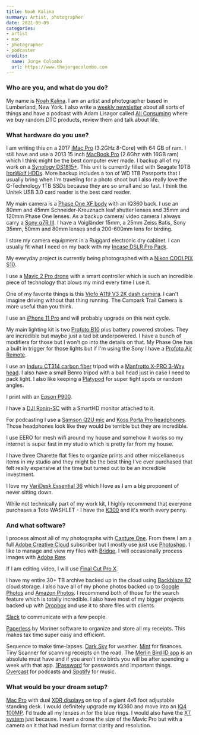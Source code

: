 ```yaml
---
title: Noah Kalina
summary: Artist, photographer
date: 2021-09-09
categories:
- artist
- mac
- photographer
- podcaster
credits:
  name: Jorge Colombo
  url: https://www.thejorgecolombo.com
---
```


### Who are you, and what do you do?

My name is [Noah Kalina](http://www.noahkalina.com/ "Noah's website."). I am an artist and photographer based in Lumberland, New York. I also write a [weekly newsletter](http://www.noahkalina.com/newsletter-archive "Noah's newsletter archive.") about all sorts of things and have a podcast with Adam Lisagor called [All Consuming](https://allconsuming.show "A podcast of direct to consumer product reviews.") where we buy random DTC products, review them and talk about life.

### What hardware do you use?

I am writing this on a 2017 [iMac Pro][imac-pro] (3.2GHz 8-Core) with 64 GB of ram. I still have and use a 2013 15 inch [MacBook Pro][macbook-pro] (2.6Ghz with 16GB ram) which I think might be the best computer ever made. I backup all of my work on a [Synology DS1815+][ds1818-plus]. This unit is currently filled with Seagate 10TB [IronWolf HDDs][ironwolf]. More backup includes a ton of WD 1TB Passports that I usually bring when I'm traveling for a photo shoot but I also really love the G-Technology 1TB SSDs because they are so small and so fast. I think the Unitek USB 3.0 card reader is the best card reader. 

My main camera is a [Phase One XF body][xf] with an IQ360 back. I use an 80mm and 45mm Schneider-Kreuznach leaf shutter lenses and 35mm and 120mm Phase One lenses. As a backup camera/ video camera I always carry a [Sony α7R III][a7r-iii]. I have a Voigländer 15mm, a 25mm Zeiss Batis, Sony 35mm, 50mm and 80mm lenses and a 200-600mm lens for birding.

I store my camera equipment in a Ruggard electronic dry cabinet. I can usually fit what I need on my back with my [Incase DSLR Pro Pack][dslr-pro-pack].

My everyday project is currently being photographed with a [Nikon COOLPIX S10][coolpix-s10]. 

I use a [Mavic 2 Pro drone][mavic-2-pro] with a smart controller which is such an incredible piece of technology that blows my mind every time I use it. 

One of my favorite things is this [Viofo A119 V3 2K dash camera][a119-v3]. I can't imagine driving without that thing running. The Campark Trail Camera is more useful than you think. 

I use an [iPhone 11 Pro][iphone-11-pro] and will probably upgrade on this next cycle. 

My main lighting kit is two [Profoto B10][b10] plus battery powered strobes. They are incredible but maybe just a tad bit underpowered. I have a bunch of modifiers for those but I won't go into the details on that. My Phase One has a built in trigger for those lights but if I'm using the Sony I have a [Profoto Air Remote][air-remote].

I use an [Induru CT314 carbon fiber][ct314] tripod with a [Manfrotto X-PRO 3-Way head][x-pro-3-way]. I also have a small Benro tripod with a ball head just in case I need to pack light. I also like keeping a [Platypod][max.3] for super tight spots or random angles. 

I print with an [Epson P900][surecolor-p900]. 

I have a [DJI Ronin-SC][ronin-sc] with a SmartHD monitor attached to it. 

For podcasting I use a [Samson Q2U mic][q2u] and [Koss Porta Pro headphones][porta-pro]. Those headphones look like they would be terrible but they are incredible. 

I use EERO for mesh wifi around my house and somehow it works so my internet is super fast in my studio which is pretty far from my house. 

I have three Charette flat files to organize prints and other miscellaneous items in my studio and they might be the best thing I've ever purchased that felt really expensive at the time but turned out to be an incredible investment. 

I love my [VariDesk Essential 36][varidesk-essential-36] which I love as I am a big proponent of never sitting down. 

While not technically part of my work kit, I highly recommend that everyone purchases a Toto WASHLET - I have the [K300][washlet-k300] and it's worth every penny.

### And what software?

I process almost all of my photographs with [Capture One][capture-one-pro]. From there I am a full [Adobe Creative Cloud][creative-cloud] subscriber but I mostly use just use [Photoshop][]. I like to manage and view my files with [Bridge][]. I will occasionally process images with [Adobe Raw][camera-raw]. 

If I am editing video, I will use [Final Cut Pro X][final-cut-pro-x]. 

I have my entire 30+ TB archive backed up in the cloud using [Backblaze B2][backblaze-b2] cloud storage. I also have all of my phone photos backed up to [Google Photos][google-photos] and [Amazon Photos][amazon-photos]. I recommend both of those for the search feature which is totally incredible. I also have most of my bigger projects backed up with [Dropbox][] and use it to share files with clients.

[Slack][] to communicate with a few people.

[Paperless][] by Mariner software to organize and store all my receipts. This makes tax time super easy and efficient.

Sequence to make time-lapses. [Dark Sky][dark-sky-ios] for weather. [Mint][mint-ios] for finances. Tiny Scanner for scanning receipts on the road. The [Merlin Bird ID app][merlin-bird-id-ios] is an absolute must have and if you aren't into birds you will be after spending a week with that app. [1Password][1password-ios] for passwords and important things. [Overcast][overcast-ios] for podcasts and [Spotify][spotify-ios] for music.

### What would be your dream setup?

[Mac Pro][mac-pro] with dual [XDR displays][pro-display-xdr] on top of a giant 4x6 foot adjustable standing desk. I would definitely upgrade my IQ360 and move into an [IQ4 100MP][iq4-100mp]. I'd trade all my lenses in for the blue rings. I would also have the [XT system][xt] just because. I want a drone the size of the Mavic Pro but with a camera on it that had medium format clarity and resolution.

[1password-ios]: https://itunes.apple.com/us/app/1password-password-manager/id568903335 "Password storage software for the iPhone."
[a119-v3]: https://www.viofo.com/en/dash-cam/143-a119-v3-with-gps-2k-25601600p-30fps-quad-hd-car-dash-cam.html "A car dash camera."
[a7r-iii]: https://www.sony.com/electronics/interchangeable-lens-cameras/ilce-7rm3 "A 42.4 megapixel camera."
[air-remote]: https://profoto.com/int/products/air-remotes/remotes/air-remote "A remote control for camera lights."
[amazon-photos]: https://www.amazon.com/Amazon-Photos/b?node=13234696011 "A photo sharing and backup service."
[b10]: https://profoto.com/us/b10 "A photography light."
[backblaze-b2]: https://www.backblaze.com/b2/cloud-storage.html "An online storage service."
[bridge]: https://creative.adobe.com/products/bridge "A shared media manager for Adobe CS products."
[camera-raw]: https://helpx.adobe.com/camera-raw/using/supported-cameras.html "A tool for importing raw images from cameras."
[capture-one-pro]: https://www.captureone.com/en/ "Photo editing software."
[coolpix-s10]: https://imaging.nikon.com/lineup/coolpix/s/s10/ "A 6 megapixel camera."
[creative-cloud]: https://www.adobe.com/creativecloud.html "A subscription service for Adobe's creative suite."
[ct314]: https://www.adorama.com/indct314.html "A camera tripod."
[dark-sky-ios]: https://darksky.net/app/ "A weather app."
[dropbox]: https://www.dropbox.com/ "Online syncing and storage."
[ds1818-plus]: https://www.synology.com/en-global/support/download/DS1815+ "An 8-bay NAS device."
[dslr-pro-pack]: https://goincase.com.au/products/incase-dslr-pro-pack "A camera bag."
[final-cut-pro-x]: https://en.wikipedia.org/wiki/Final_Cut_Pro_X "A nonlinear video editor."
[google-photos]: https://photos.google.com/ "A photo sharing service."
[imac-pro]: https://en.wikipedia.org/wiki/IMac_Pro "An all-in-one workstation."
[iphone-11-pro]: https://en.wikipedia.org/wiki/IPhone_11_Pro "A 5.8 inch iOS phone."
[iq4-100mp]: https://photography.phaseone.com/xf-camera-system/ "A 101 megapixel digtial back."
[ironwolf]: https://www.seagate.com/au/en/products/nas-drives/ironwolf-hard-drive/ "Hard drives for NAS devices."
[mac-pro]: https://www.apple.com/mac-pro/ "The Intel-based Mac tower computer."
[macbook-pro]: https://www.apple.com/macbook-pro/ "A laptop."
[mavic-2-pro]: https://www.dji.com/us/mavic-2 "A drone."
[max.3]: https://www.platypod.com/products/max-1 "A mini tripod."
[merlin-bird-id-ios]: https://itunes.apple.com/us/app/merlin-bird-id-by-cornell/id773457673 "An app for identifying North American birds."
[mint-ios]: https://itunes.apple.com/us/app/mint.com-personal-finance/id300238550 "A personal finance app."
[overcast-ios]: https://itunes.apple.com/us/app/overcast-podcast-player/id888422857 "A podcast app."
[paperless]: https://marinersoftware.com/product/paperless/ "Software for organising digital receipts and documents."
[photoshop]: https://www.adobe.com/products/photoshop.html "A bitmap image editor."
[porta-pro]: https://www.koss.com/en/products/headphones/on-ear-headphones/PortaPro__Porta_Pro_On_Ear_Headphone "On-ear headphones."
[pro-display-xdr]: https://www.apple.com/pro-display-xdr/ "A 32 inch professional monitor."
[q2u]: http://www.samsontech.com/samson/products/microphones/usb-microphones/q2u/ "A USB microphone."
[ronin-sc]: https://www.dji.com/au/ronin-sc "A 3-axis camera stabiliser."
[slack]: https://slack.com/ "A collaboration service."
[spotify-ios]: https://itunes.apple.com/us/app/spotify/id324684580 "An iOS client for the music service."
[surecolor-p900]: https://epson.com/For-Work/Printers/Large-Format/SureColor-P900-17-Inch-Photo-Printer/p/C11CH37201 "A photo printer."
[varidesk-essential-36]: https://www.vari.com/sit-stand-converter-varidesk-essential-36/DC-EST36.html "A standing desk that sits on top of an existing table."
[washlet-k300]: https://www.totousa.com/washlet-k300 "An electric bidet seat."
[x-pro-3-way]: https://www.manfrotto.com/us-en/collections/heads/x-pro-3-way-head/ "A tripod head."
[xf]: https://photography.phaseone.com/xf-camera-system/ "A medium format camera system."
[xt]: https://photography.phaseone.com/xt-camera-system/ "A medium format camera system."

